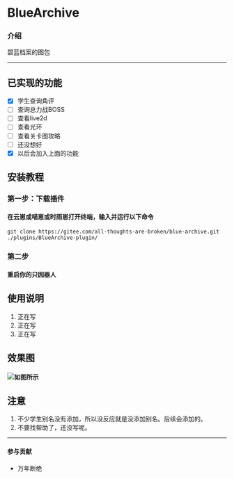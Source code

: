 # **BlueArchive**

### 介绍
碧蓝档案的图包
***
## 已实现的功能
- [x] 学生查询角评
- [ ] 查询总力战BOSS
- [ ] 查看live2d
- [ ] 查看光环
- [ ] 查看关卡图攻略
- [ ] 还没想好
- [x] 以后会加入上面的功能

## 安装教程

###  第一步：下载插件
#### 在云崽或喵崽或时雨崽打开终端，输入并运行以下命令  
```
git clone https://gitee.com/all-thoughts-are-broken/blue-archive.git ./plugins/BlueArchive-plugin/
```
### 第二步
####  重启你的只因器人

## 使用说明

1.  正在写
2.  正在写
3.  正在写

## 效果图
#### ![如图所示](https://files.superbed.cn/store/superbed/71/16/64ad63c11ddac507cc117116.jpg)


## 注意
1.  不少学生别名没有添加，所以没反应就是没添加别名。后续会添加的。  
2.  不要找帮助了，还没写呢。
***
#### 参与贡献
- 万年断绝



